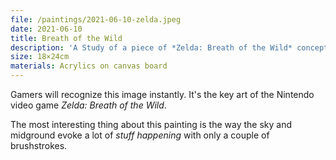 ```yaml
---
file: /paintings/2021-06-10-zelda.jpeg
date: 2021-06-10
title: Breath of the Wild
description: 'A Study of a piece of *Zelda: Breath of the Wild* concept art.'
size: 18×24cm
materials: Acrylics on canvas board
---
```


Gamers will recognize this image instantly. It's the key art of the Nintendo video game *Zelda: Breath of the Wild*.

The most interesting thing about this painting is the way the sky and midground evoke a lot of *stuff happening* with only a couple of brushstrokes.